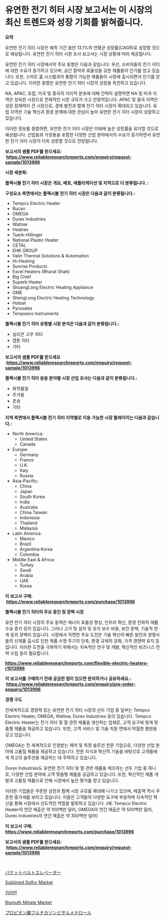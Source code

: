 <p><h1>유연한 전기 히터 시장 보고서는 이 시장의 최신 트렌드와 성장 기회를 밝혀줍니다.</h1></p><p><strong>요약</strong></p>
<p><p>유연한 전기 히터 시장은 예측 기간 동안 13.1%의 연평균 성장률(CAGR)로 성장할 것으로 예상됩니다. 유연한 전기 히터 시장 조사 보고서는 시장 상황에 따라 제공됩니다.</p><p>유연한 전기 히터 시장에서의 주요 동향은 다음과 같습니다. 우선, 소비자들의 전기 히터에 대한 수요가 증가하고 있으며, 공간 절약과 효율성을 갖춘 제품들이 인기를 얻고 있습니다. 또한, 스마트 홈 시스템과의 통합이 가능한 제품들이 시장에 출시되면서 인기를 얻고 있습니다. 이러한 동향은 유연한 전기 히터 시장의 성장을 촉진하고 있습니다.</p><p>NA, APAC, 유럽, 미국 및 중국의 지리적 분포에 대해 간략히 설명하면 NA 및 미국 지역은 성숙한 시장으로 전체적인 시장 규모가 크고 안정적입니다. APAC 및 중국 지역은 성장 잠재력이 큰 시장으로, 경제 발전과 함께 전기 히터 시장이 확대되고 있습니다. 유럽 지역은 기술 혁신과 환경 문제에 대한 관심이 높아 유연한 전기 히터 시장이 성장하고 있습니다.</p><p>이러한 정보를 종합하면, 유연한 전기 히터 시장은 미래에 높은 성장률을 유지할 것으로 예상됩니다. 산업용과 가정용을 포함한 다양한 산업 분야에서의 수요가 증가하면서 유연한 전기 히터 시장이 더욱 성장할 것으로 전망됩니다.</p></p>
<p><strong>보고서의 샘플 PDF를 받으세요: &nbsp;<a href="https://www.reliableresearchreports.com/enquiry/request-sample/1013996">https://www.reliableresearchreports.com/enquiry/request-sample/1013996</a></strong></p>
<p><strong>시장 세분화:</strong></p>
<p><strong> 플렉시블 전기 히터 시장은 개요, 배포, 애플리케이션 및 지역으로 더 분류됩니다. :</strong></p>
<p><strong>구성요소 측면에서는 플렉시블 전기 히터 시장은 다음과 같이 분류됩니다.:</strong></p>
<p><ul><li>Tempco Electric Heater</li><li>Bucan</li><li>OMEGA</li><li>Durex Industries</li><li>Watlow</li><li>Heatrex</li><li>Tuerk-Hillinger</li><li>National Plastic Heater</li><li>CETAL</li><li>EHK GROUP</li><li>Valin Thermal Solutions & Automation</li><li>Hi-Heating</li><li>Sunrise Products</li><li>Excel Heaters (Bharat Shah)</li><li>Big Chief</li><li>Superb Heater</li><li>ShuangLong Electric Heating Appliance</li><li>GME</li><li>ShengLong Electric Heating Technology</li><li>Hotset</li><li>Pyrosales</li><li>Tempsens Instruments</li></ul></p>
<p><strong> 플렉시블 전기 히터 유형별 시장 분석은 다음과 같이 분류됩니다.:</strong></p>
<p><ul><li>실리콘 고무 히터</li><li>캡톤 히터</li><li>기타</li></ul></p>
<p><strong>보고서의 샘플 PDF를 받으세요 :<a href="https://www.reliableresearchreports.com/enquiry/request-sample/1013996">https://www.reliableresearchreports.com/enquiry/request-sample/1013996</a></strong></p>
<p><strong> 플렉시블 전기 히터 응용 분야별 시장 산업 조사는 다음과 같이 분류됩니다.:</strong></p>
<p><ul><li>화학물질</li><li>주거용</li><li>운송</li><li>기타</li></ul></p>
<p><strong>지역 측면에서 플렉시블 전기 히터 지역별로 이용 가능한 시장 플레이어는 다음과 같습니다.:</strong></p>
<p><ul>
    <li>
        North America:
        <ul>
            <li>United States</li>
            <li>Canada</li>
        </ul>
    </li>
    <li>
        Europe:
        <ul>
            <li>Germany</li>
            <li>France</li>
            <li>U.K.</li>
            <li>Italy</li>
            <li>Russia</li>
        </ul>
    </li>
    <li>
        Asia-Pacific:
        <ul>
            <li>China</li>
            <li>Japan</li>
            <li>South Korea</li>
            <li>India</li>
            <li>Australia</li>
            <li>China Taiwan</li>
            <li>Indonesia</li>
            <li>Thailand</li>
            <li>Malaysia</li>
        </ul>
    </li>
    <li>
        Latin America:
        <ul>
            <li>Mexico</li>
            <li>Brazil</li>
            <li>Argentina Korea</li>
            <li>Colombia</li>
        </ul>
    </li>
    <li>
        Middle East & Africa:
        <ul>
            <li>Turkey</li>
            <li>Saudi</li>
            <li>Arabia</li>
            <li>UAE</li>
            <li>Korea</li>
        </ul>
    </li>
    </ul></p>
<p><strong>이 보고서 구매: &nbsp;<a href="https://www.reliableresearchreports.com/purchase/1013996">https://www.reliableresearchreports.com/purchase/1013996</a></strong></p>
<p><strong>플렉시블 전기 히터의 주요 동인 및 장벽 시장</strong></p>
<p><p>유연 전기 히터 시장의 주요 동력은 에너지 효율성 향상, 인프라 혁신, 환경 친화적 제품 수요 증가 등이 있습니다. 그러나 고가 및 설치 및 유지 보수 비용, 보안 문제, 기술적 한계 등의 장벽이 있습니다. 시장에서 직면한 주요 도전은 기술 혁신의 빠른 발전과 경쟁사들의 신제품 출시로 인한 제품 수명 주기의 단축, 환경 규제의 강화, 가격 경쟁력 유지 등입니다. 이러한 도전을 극복하기 위해서는 지속적인 연구 및 개발, 혁신적인 비즈니스 전략 수립 등이 필요합니다.</p></p>
<p><strong><a href="https://www.reliableresearchreports.com/flexible-electric-heaters-r1013996">https://www.reliableresearchreports.com/flexible-electric-heaters-r1013996</a></strong></p>
<p><strong>이 보고서를 구매하기 전에 궁금한 점이 있으면 문의하거나 공유하세요.: &nbsp;<a href="https://www.reliableresearchreports.com/enquiry/pre-order-enquiry/1013996">https://www.reliableresearchreports.com/enquiry/pre-order-enquiry/1013996</a></strong></p>
<p><strong>경쟁 구도</strong></p>
<p><p>전세계적으로 경쟁력 있는 유연한 전기 히터 시장의 선두 기업 중 일부는 Tempco Electric Heater, OMEGA, Watlow, Durex Industries 등이 있습니다. Tempco Electric Heater는 전기 히터 및 열 관련 제품을 생산하는 업체로, 고객 요구에 맞게 맞춤형 제품을 제공하고 있습니다. 또한, 고객 서비스 및 기술 지원 면에서 탁월한 평판을 갖고 있습니다.</p><p>OMEGA는 전 세계적으로 인정받는 제어 및 측정 솔루션 전문 기업으로, 다양한 산업 분야에 고품질 제품을 제공하고 있습니다. 전문 지식과 혁신적 기술을 바탕으로 고객들에게 최고의 솔루션을 제공하는 데 주력하고 있습니다.</p><p>Durex Industries도 유연한 전기 히터 및 열 관련 제품을 제조하는 선두 기업 중 하나로, 다양한 산업 분야에 고객 맞춤형 제품을 공급하고 있습니다. 또한, 혁신적인 제품 개발과 고품질 제품으로 인해 시장에서 높은 평가를 받고 있습니다.</p><p>이러한 기업들은 꾸준한 성장과 함께 시장 규모를 확대해 나가고 있으며, 매출액 역시 꾸준한 증가세를 보이고 있습니다. 이들은 고객들의 다양한 요구에 부응하며 지속적인 혁신을 통해 시장에서 선도적인 역할을 발휘하고 있습니다. (예: Tempco Electric Heater의 연간 매출은 약 100백만 달러, OMEGA의 연간 매출은 약 500백만 달러, Durex Industries의 연간 매출은 약 300백만 달러)</p></p>
<p><strong>이 보고서 구매: &nbsp; <a href="https://www.reliableresearchreports.com/purchase/1013996">https://www.reliableresearchreports.com/purchase/1013996</a></strong></p>
<p><strong>보고서의 샘플 PDF를 받으세요: &nbsp;<a href="https://www.reliableresearchreports.com/enquiry/request-sample/1013996">https://www.reliableresearchreports.com/enquiry/request-sample/1013996</a></strong><strong></strong></p>
<p>&nbsp;</p>
<p><p><a href="https://medium.com/@skyleridges76856/%E3%83%90%E3%82%B1%E3%83%83%E3%83%88%E3%83%99%E3%83%AB%E3%83%88%E3%82%A8%E3%83%AC%E3%83%99%E3%83%BC%E3%82%BF%E3%83%BC%E5%B8%82%E5%A0%B4%E3%81%AE%E3%82%B5%E3%82%A4%E3%82%BA%E3%81%A8%E5%B8%82%E5%A0%B4%E5%8B%95%E5%90%91-%E5%AE%8C%E5%85%A8%E3%81%AA%E6%A5%AD%E7%95%8C%E6%A6%82%E8%A6%81-2024%E5%B9%B4%E3%81%8B%E3%82%892031%E5%B9%B4%E3%81%BE%E3%81%A7-297ae5c94421">バケットベルトエレベーター</a></p><p><a href="https://issuu.com/reportprime-2/docs/sublimed-sulfur-market-size-2030.pptx">Sublimed Sulfur Market</a></p><p><a href="https://medium.com/@achimcoteanu1/%EC%B9%B4%EB%9D%BC%EB%B0%98-%EC%8B%9C%EC%9E%A5-%EA%B7%9C%EB%AA%A8%EB%8A%94-%EA%B8%80%EB%A1%9C%EB%B2%8C-%EC%82%B0%EC%97%85%EC%97%90%EC%84%9C-%EC%B5%9C%EA%B3%A0%EC%9D%98-%EB%A7%88%EC%BC%80%ED%8C%85-%EC%B1%84%EB%84%90%EC%9D%84-%EB%B3%B4%EC%97%AC%EC%A4%8D%EB%8B%88%EB%8B%A4-73e8ca42bfee">카라반</a></p><p><a href="https://issuu.com/reportprime-2/docs/bismuth-nitrate-market-size-2030.pptx">Bismuth Nitrate Market</a></p><p><a href="https://github.com/moulafa/Market-Research-Report-List-1/blob/main/610724523071.md">プロピオン酸フルチカゾンとサルメテロール</a></p></p>